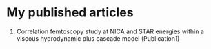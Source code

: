 # My published articles

1. Correlation femtoscopy study at NICA and STAR energies within a viscous hydrodynamic plus cascade model (Publication1)
